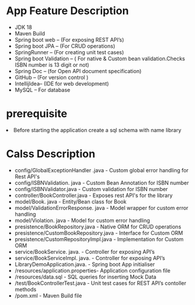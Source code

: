 <h1> App Feature Description</h1>
<div>
<ul>
<li>JDK 18</li>
<li>Maven Build</li>
<li>Spring boot web – (For exposing REST API’s)</li>
<li>Spring boot JPA – (For CRUD operations)</li>
<li>SpringRunner – (For creating unit test cases)</li>
<li>Spring boot Validation – ( For native & Custom bean validation.Checks ISBN number is 13 digit or not)</li>
<li>Spring Doc – (for Open API document specification)</li>
<li>GitHub – (For version control )</li>
<li>IntellijIdea– (IDE for web development)</li>
<li>MySQL – For database</li>
</ul>
</div>

<h1>prerequisite</h1>
<li>Before starting the application create a  sql schema with name library</li>
<h1>Calss Description</h1>
<div>
<ul>
<li>config/GlobalExceptionHandler .java - Custom global error handling for Rest API's</li>
<li>config/ISBNValidation. java - Custom Bean Annotation for ISBN number</li>
<li>config/ISBNValidator.java - Custom validation for ISBN number</li>
<li>controller/BookController.java - Exposes rest API's for the library</li>
<li>model/Book. java - Entity/Bean class for Book</li>
<li>model/ValidationErrorResponse. java - Model wrapper for custom error handling</li>
<li>model/Violation. java - Model for custom error handling</li>
<li>presistence/BookRepository.java - Native ORM for CRUD operations</li>
<li>presistence/CustomBookRepository.java - Interface for Custom ORM</li>
<li>presistence/CustomRepositoryImpl.java - Implementation for Custom ORM</li>
<li>service/BookService. java.  - Controller for exposing API’s</li>
<li>service/BookServiceImpl. java.  - Controller for exposing API’s</li>
<li>LibraryDemoApplication.java. - Spring boot App initialiser</li>
<li>/resources/application.properties- Application configuration file</li>
<li>/resources/data.sql - SQL queries for inserting Mock Data</li>
<li>/test/BookControllerTest.java - Unit test cases for REST API’s contoller methods</li>
<li>/pom.xml - Maven Build file</li>
</ul>
</div>
